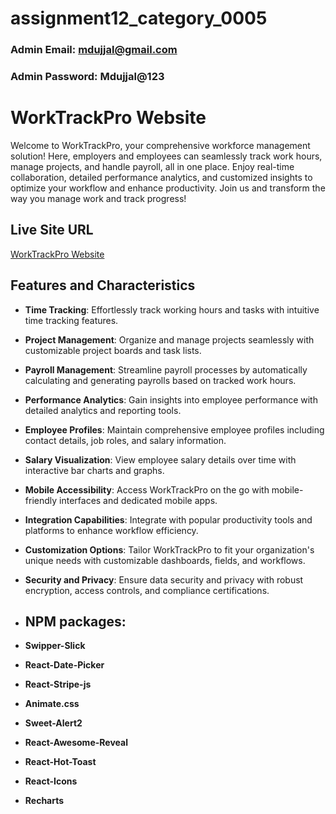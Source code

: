 # assignment12_category_0005

### Admin Email: mdujjal@gmail.com
### Admin Password: Mdujjal@123

# WorkTrackPro Website

Welcome to WorkTrackPro, your comprehensive workforce management solution! Here, employers and employees can seamlessly track work hours, manage projects, and handle payroll, all in one place. Enjoy real-time collaboration, detailed performance analytics, and customized insights to optimize your workflow and enhance productivity. Join us and transform the way you manage work and track progress!

## Live Site URL

[WorkTrackPro Website](https://worktrackpro-67.web.app///)

## Features and Characteristics

- **Time Tracking**: Effortlessly track working hours and tasks with intuitive time tracking features.
- **Project Management**: Organize and manage projects seamlessly with customizable project boards and task lists.
- **Payroll Management**: Streamline payroll processes by automatically calculating and generating payrolls based on tracked work hours.
- **Performance Analytics**: Gain insights into employee performance with detailed analytics and reporting tools.
- **Employee Profiles**: Maintain comprehensive employee profiles including contact details, job roles, and salary information.
- **Salary Visualization**: View employee salary details over time with interactive bar charts and graphs.
- **Mobile Accessibility**: Access WorkTrackPro on the go with mobile-friendly interfaces and dedicated mobile apps.
- **Integration Capabilities**: Integrate with popular productivity tools and platforms to enhance workflow efficiency.
- **Customization Options**: Tailor WorkTrackPro to fit your organization's unique needs with customizable dashboards, fields, and workflows.
- **Security and Privacy**: Ensure data security and privacy with robust encryption, access controls, and compliance certifications.

- ## NPM packages:
- **Swipper-Slick**
- **React-Date-Picker**
- **React-Stripe-js**
- **Animate.css**
- **Sweet-Alert2**
- **React-Awesome-Reveal**
- **React-Hot-Toast**
- **React-Icons**
- **Recharts**
